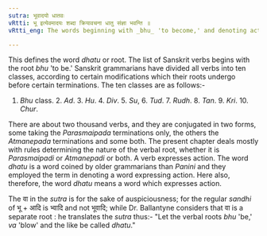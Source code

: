 ```yaml
---
sutra: भूवादयो धातवः
vRtti: भू इत्येवमादयः शब्दा क्रियावचना धातु संज्ञा भवन्ति ॥
vRtti_eng: The words beginning with _bhu_ 'to become,' and denoting action, are called _dhatu_ or verbal roots.

---
```

This defines the word _dhatu_ or root. The list of Sanskrit verbs begins with the root _bhu_ 'to be.' Sanskrit grammarians have divided all verbs into ten classes, according to certain modifications which their roots undergo before certain terminations. The ten classes are as follows:-

1. _Bhu_ class. 2. _Ad_. 3. _Hu_. 4. _Div_. 5. _Su_, 6. _Tud_. 7. _Rudh_. 8. _Tan_. 9. _Kri_. 10. _Chur_.

There are about two thousand verbs, and they are conjugated in two forms, some taking the _Parasmaipada_ terminations only, the others the _Atmanepada_ terminations and some both. The present chapter deals mostly with rules determining the nature of the verbal root, whether it is _Parasmaipadi_ or _Atmanepadi_ or both. A verb expresses action. The word _dhatu_ is a word coined by older grammarians than _Panini_ and they employed the term in denoting a word expressing action. Here also, therefore, the word _dhatu_ means a word which expresses action.

The वा in the _sutra_ is for the sake of auspiciousness; for the regular _sandhi_ of भू + आदि is भ्वादि and not भूवादि; while Dr. Ballantyne considers that वा is a separate root : he translates the _sutra_ thus:- "Let the verbal roots _bhu_ 'be,' _va_ 'blow' and the like be called _dhatu_."